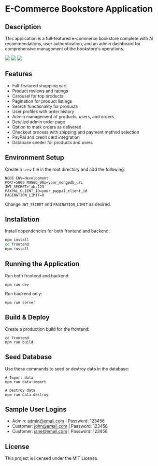 # E-Commerce Bookstore Application

## Description

This application is a full-featured e-commerce bookstore complete with AI recommendations, user authentication, and an admin dashboard for comprehensive management of the bookstore's operations.

<img src="./login&register.gif">
<img src="./user.gif">
<img src="./admin.gif">

## Features

- Full-featured shopping cart
- Product reviews and ratings
- Carousel for top products
- Pagination for product listings
- Search functionality for products
- User profiles with order history
- Admin management of products, users, and orders
- Detailed admin order page
- Option to mark orders as delivered
- Checkout process with shipping and payment method selection
- PayPal and credit card integration
- Database seeder for products and users

## Environment Setup

Create a `.env` file in the root directory and add the following:

```
NODE_ENV=development 
PORT=5000 MONGO_URI=your_mongodb_uri 
JWT_SECRET=‘abc123’ 
PAYPAL_CLIENT_ID=your_paypal_client_id 
PAGINATION_LIMIT=8
```


Change `JWT_SECRET` and `PAGINATION_LIMIT` as desired.

## Installation

Install dependencies for both frontend and backend:

```bash
npm install
cd frontend
npm install
```

## Running the Application

Run both frontend and backend:
```
npm run dev
```
Run backend only:
```
npm run server
```

## Build & Deploy
Create a production build for the frontend:
```
cd frontend
npm run build
```

## Seed Database
Use these commands to seed or destroy data in the database:
```
# Import data
npm run data:import

# Destroy data
npm run data:destroy
```

## Sample User Logins
- Admin: admin@email.com | Password: 123456
- Customer: john@email.com | Password: 123456
- Customer: jane@email.com | Password: 123456

## License

This project is licensed under the MIT License.
